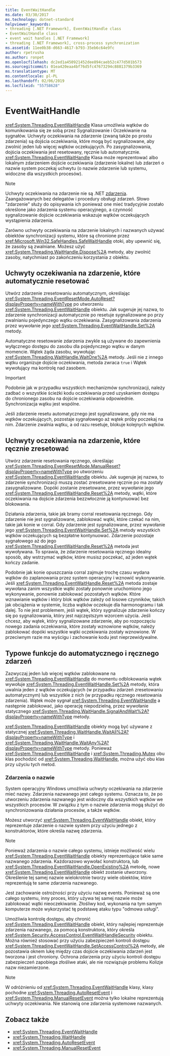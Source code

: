 ```yaml
---
title: EventWaitHandle
ms.date: 03/30/2017
ms.technology: dotnet-standard
helpviewer_keywords:
- threading [.NET Framework], EventWaitHandle class
- EventWaitHandle class
- event wait handles [.NET Framework]
- threading [.NET Framework], cross-process synchronization
ms.assetid: 11ee0b38-d663-4617-b793-35eb6c64e9fc
author: rpetrusha
ms.author: ronpet
ms.openlocfilehash: dc2ed1a450921452dee894caeb52c477d501b573
ms.sourcegitcommit: 01ea420eaa4bf76d5fc47673294c8881379b3369
ms.translationtype: MT
ms.contentlocale: pl-PL
ms.lasthandoff: 02/06/2019
ms.locfileid: "55758628"
---
```

# <a name="eventwaithandle"></a>EventWaitHandle
<xref:System.Threading.EventWaitHandle> Klasa umożliwia wątków do komunikowania się ze sobą przez Sygnalizowanie i Oczekiwanie na sygnałów. Uchwyty oczekiwania na zdarzenie (zwaną także po prostu zdarzenia) są dojścia oczekiwania, które mogą być sygnalizowane, aby zwolnić jeden lub więcej wątków oczekujących. Po zasygnalizowania, dojścia oczekiwania jest resetowany, ręcznie lub automatycznie. <xref:System.Threading.EventWaitHandle> Klasa może reprezentować albo lokalnym zdarzeniem dojście oczekiwania (zdarzenie lokalne) lub zdarzeń o nazwie system poczekaj uchwytu (o nazwie zdarzenie lub systemu, widoczne dla wszystkich procesów).  
  
> [!NOTE]
>  Uchwyty oczekiwania na zdarzenie nie są .NET [zdarzenia](../events/index.md). Zaangażowanych bez delegatów i procedury obsługi zdarzeń. Słowo "zdarzenie" służy do opisywania ich ponieważ one mieć tradycyjnie zostało określone jako zdarzenia systemu operacyjnego, a czynność sygnalizowanie dojście oczekiwania wskazuje wątków oczekujących wystąpienia zdarzenia.  
  
 Zarówno uchwyty oczekiwania na zdarzenie lokalnych i nazwanych używać obiektów synchronizacji systemu, które są chronione przez <xref:Microsoft.Win32.SafeHandles.SafeWaitHandle> otoki, aby upewnić się, że zasoby są zwalniane. Możesz użyć <xref:System.Threading.WaitHandle.Dispose%2A> metody, aby zwolnić zasoby, natychmiast po zakończeniu korzystania z obiektu.  
  
## <a name="event-wait-handles-that-reset-automatically"></a>Uchwyty oczekiwania na zdarzenie, które automatycznie resetować  
 Utwórz zdarzenie zresetowaniu automatycznym, określając <xref:System.Threading.EventResetMode.AutoReset?displayProperty=nameWithType> po utworzeniu <xref:System.Threading.EventWaitHandle> obiektu. Jak sugeruje jej nazwa, to zdarzenie synchronizacji automatycznie po resetuje sygnalizowane po przy zwalnianiu pojedynczego wątku oczekiwania. Zasygnalizowania zdarzenia przez wywołanie jego <xref:System.Threading.EventWaitHandle.Set%2A> metody.  
  
 Automatyczne resetowanie zdarzenia zwykle są używane do zapewnienia wyłącznego dostępu do zasobu dla pojedynczego wątku w danym momencie. Wątek żąda zasobu, wywołując <xref:System.Threading.WaitHandle.WaitOne%2A> metody. Jeśli nie z innego wątku organizuje dojście oczekiwania, metoda zwraca `true` i Wątek wywołujący ma kontrolę nad zasobem.  
  
> [!IMPORTANT]
>  Podobnie jak w przypadku wszystkich mechanizmów synchronizacji, należy zadbać o wszystkie ścieżki kodu oczekiwania przed uzyskaniem dostępu do chronionego zasobu na dojście oczekiwania odpowiednie. Synchronizacja wątku jest wspólne.  
  
 Jeśli zdarzenie resetu automatycznego jest sygnalizowane, gdy nie ma wątków oczekujących, pozostaje sygnałowego aż wątek próby poczekaj na nim. Zdarzenie zwalnia wątku, a od razu resetuje, blokuje kolejnych wątków.  
  
## <a name="event-wait-handles-that-reset-manually"></a>Uchwyty oczekiwania na zdarzenie, które ręcznie zresetować  
 Utwórz zdarzenie resetowania ręcznego, określając <xref:System.Threading.EventResetMode.ManualReset?displayProperty=nameWithType> po utworzeniu <xref:System.Threading.EventWaitHandle> obiektu. Jak sugeruje jej nazwa, to zdarzenie synchronizacji muszą zostać zresetowane ręcznie po ma zostały zasygnalizowane. Dopóki zostanie zresetowane, przez wywołanie jego <xref:System.Threading.EventWaitHandle.Reset%2A> metody, wątki, które oczekiwania na dojście zdarzenia bezzwłocznie ją kontynuować bez blokowania.  
  
 Działania zdarzenia, takie jak bramy corral resetowania ręcznego. Gdy zdarzenie nie jest sygnalizowane, zablokować wątki, które czekać na nim, takie jak konie w corral. Gdy zdarzenie jest sygnalizowane, przez wywołanie jego <xref:System.Threading.EventWaitHandle.Set%2A> metody wszystkich wątków oczekujących są bezpłatne kontynuować. Zdarzenie pozostaje sygnałowego aż do jego <xref:System.Threading.EventWaitHandle.Reset%2A> metoda jest wywoływana. To sprawia, że zdarzenie resetowania ręcznego idealny sposób, aby wstrzymać wątków, które musisz poczekać, aż jeden wątek kończy zadanie.  
  
 Podobnie jak konie opuszczania corral zajmuje trochę czasu wydana wątków do zaplanowania przez system operacyjny i wznowić wykonywanie. Jeśli <xref:System.Threading.EventWaitHandle.Reset%2A> metoda zostaje wywołana zanim wszystkie wątki zostały ponownie uruchomiono jego wykonywanie, ponownie zablokować pozostałych wątków. Które wznawianie wątków i który blok wątków zależy od losowe czynników, takich jak obciążenia w systemie, liczba wątków oczekuje dla harmonogramu i tak dalej. To nie jest problemem, jeśli wątek, który sygnalizuje zdarzenie kończy się po sygnalizowania, który jest najczęstszym wzorcem użycia. Jeśli chcesz, aby wątek, który sygnalizowane zdarzenie, aby po rozpoczęciu nowego zadania oczekiwania, które zostały wznowione wątków, należy zablokować dopóki wszystkie wątki oczekiwania zostały wznowione. W przeciwnym razie ma wyścigu i zachowanie kodu jest nieprzewidywalne.  
  
## <a name="features-common-to-automatic-and-manual-events"></a>Typowe funkcje do automatycznego i ręcznego zdarzeń  
 Zazwyczaj jeden lub więcej wątków zablokowane na <xref:System.Threading.EventWaitHandle> do momentu odblokowania wątek wywołuje <xref:System.Threading.EventWaitHandle.Set%2A> metody, która uwalnia jeden z wątków oczekujących (w przypadku zdarzeń zresetowaniu automatycznym) lub wszystkie z nich (w przypadku ręcznego resetowania zdarzenia). Wątek może sygnał <xref:System.Threading.EventWaitHandle> a następnie zablokować, jako operację niepodzielną, przez wywołanie statycznego <xref:System.Threading.WaitHandle.SignalAndWait%2A?displayProperty=nameWithType> metody.  
  
 <xref:System.Threading.EventWaitHandle> obiekty mogą być używane z statycznej <xref:System.Threading.WaitHandle.WaitAll%2A?displayProperty=nameWithType> i <xref:System.Threading.WaitHandle.WaitAny%2A?displayProperty=nameWithType> metody. Ponieważ <xref:System.Threading.EventWaitHandle> i <xref:System.Threading.Mutex> obu klas pochodzić od <xref:System.Threading.WaitHandle>, można użyć obu klas przy użyciu tych metod.  
  
### <a name="named-events"></a>Zdarzenia o nazwie  
 System operacyjny Windows umożliwia uchwyty oczekiwania na zdarzenie mieć nazwy. Zdarzenia nazwanego jest całego systemu. Oznacza to, że po utworzeniu zdarzenia nazwanego jest widoczny dla wszystkich wątków we wszystkich procesów. W związku z tym o nazwie zdarzenia mogą służyć do synchronizowania działania procesów, a także wątków.  
  
 Możesz utworzyć <xref:System.Threading.EventWaitHandle> obiekt, który reprezentuje zdarzenie o nazwie system przy użyciu jednego z konstruktorów, które określa nazwę zdarzenia.  
  
> [!NOTE]
>  Ponieważ zdarzenia o nazwie całego systemu, istnieje możliwość wielu <xref:System.Threading.EventWaitHandle> obiekty reprezentujące takie same nazwanego zdarzenia. Każdorazowo wywołać konstruktora, lub <xref:System.Threading.EventWaitHandle.OpenExisting%2A> metodę, nowe <xref:System.Threading.EventWaitHandle> obiekt zostanie utworzony. Określenie tej samej nazwie wielokrotnie tworzy wiele obiektów, które reprezentują te same zdarzenia nazwanego.  
  
 Jest zachowanie ostrożności przy użyciu nazwę events. Ponieważ są one całego systemu, inny proces, który używa tej samej nazwie może zablokować wątki nieoczekiwanie. Złośliwy kod, wykonania na tym samym komputerze może wykorzystać tę podstawę ataku typu "odmowa usługi".  
  
 Umożliwia kontrolę dostępu, aby chronić <xref:System.Threading.EventWaitHandle> obiekt, który najlepiej reprezentuje zdarzenia nazwanego, za pomocą konstruktora, który określa <xref:System.Security.AccessControl.EventWaitHandleSecurity> obiektu. Można również stosować przy użyciu zabezpieczeń kontroli dostępu <xref:System.Threading.EventWaitHandle.SetAccessControl%2A> metody, ale pozostawia oknem lukę między czas dojście oczekiwania zdarzeń jest tworzona i jest chroniony. Ochrona zdarzenia przy użyciu kontroli dostępu zabezpieczeń zapobiega złośliwe ataki, ale nie rozwiązuje problemu Kolizje nazw niezamierzone.  
  
> [!NOTE]
>  W odróżnieniu od <xref:System.Threading.EventWaitHandle> klasy, klasy pochodne <xref:System.Threading.AutoResetEvent> i <xref:System.Threading.ManualResetEvent> można tylko lokalne reprezentują uchwyty oczekiwania. Nie stanowią one zdarzenia systemowe nazwanych.  
  
## <a name="see-also"></a>Zobacz także

- <xref:System.Threading.EventWaitHandle>
- <xref:System.Threading.WaitHandle>
- <xref:System.Threading.AutoResetEvent>
- <xref:System.Threading.ManualResetEvent>
